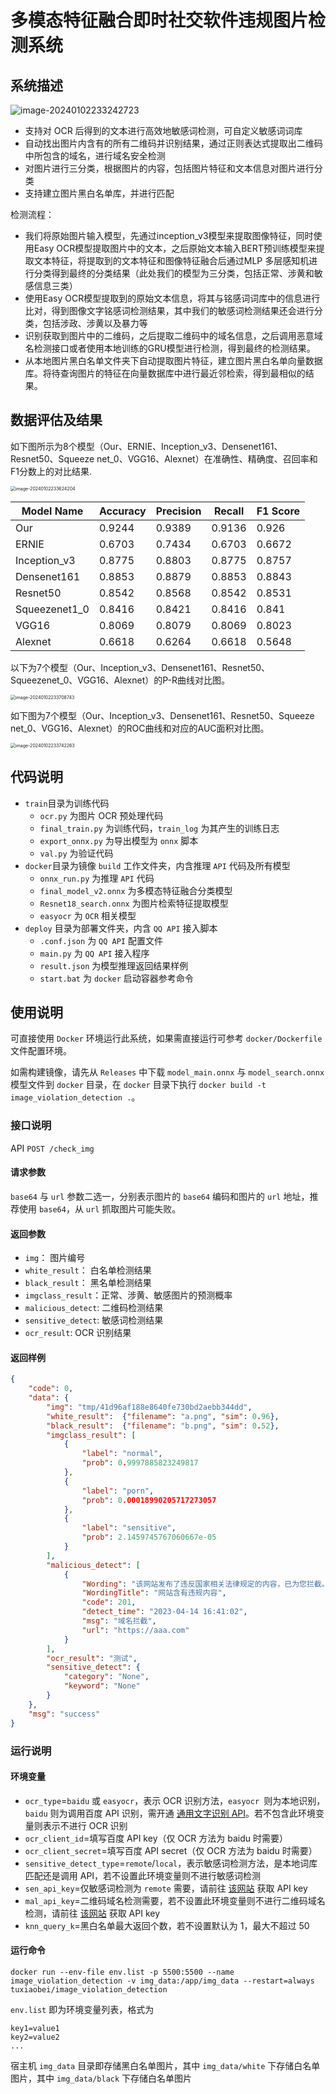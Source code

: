 # 多模态特征融合即时社交软件违规图片检测系统

## 系统描述

![image-20240102233242723](assets/image-20240102233242723.png)

- 支持对 OCR 后得到的文本进行高效地敏感词检测，可自定义敏感词词库
- 自动找出图片内含有的所有二维码并识别结果，通过正则表达式提取出二维码中所包含的域名，进行域名安全检测
- 对图片进行三分类，根据图片的内容，包括图片特征和文本信息对图片进行分类
- 支持建立图片黑白名单库，并进行匹配

检测流程：

- 我们将原始图片输入模型，先通过inception_v3模型来提取图像特征，同时使用Easy OCR模型提取图片中的文本，之后原始文本输入BERT预训练模型来提取文本特征，将提取到的文本特征和图像特征融合后通过MLP 多层感知机进行分类得到最终的分类结果（此处我们的模型为三分类，包括正常、涉黄和敏感信息三类）
- 使用Easy OCR模型提取到的原始文本信息，将其与铭感词词库中的信息进行比对，得到图像文字铭感词检测结果，其中我们的敏感词检测结果还会进行分类，包括涉政、涉黄以及暴力等
- 识别获取到图片中的二维码，之后提取二维码中的域名信息，之后调用恶意域名检测接口或者使用本地训练的GRU模型进行检测，得到最终的检测结果。
- 从本地图片黑白名单文件夹下自动提取图片特征，建立图片黑白名单向量数据库。将待查询图片的特征在向量数据库中进行最近邻检索，得到最相似的结果。

## 数据评估及结果

如下图所示为8个模型（Our、ERNIE、Inception_v3、Densenet161、Resnet50、Squeeze net_0、VGG16、Alexnet）在准确性、精确度、召回率和F1分数上的对比结果.

<img src="assets/image-20240102233624204.png" alt="image-20240102233624204" style="zoom:50%;" />

| **Model Name** | **Accuracy** | **Precision** | **Recall** | **F1 Score** |
| -------------- | ------------ | ------------- | ---------- | ------------ |
| Our            | 0.9244       | 0.9389        | 0.9136     | 0.926        |
| ERNIE          | 0.6703       | 0.7434        | 0.6703     | 0.6672       |
| Inception_v3   | 0.8775       | 0.8803        | 0.8775     | 0.8757       |
| Densenet161    | 0.8853       | 0.8879        | 0.8853     | 0.8843       |
| Resnet50       | 0.8542       | 0.8568        | 0.8542     | 0.8531       |
| Squeezenet1_0  | 0.8416       | 0.8421        | 0.8416     | 0.841        |
| VGG16          | 0.8069       | 0.8079        | 0.8069     | 0.8023       |
| Alexnet        | 0.6618       | 0.6264        | 0.6618     | 0.5648       |

以下为7个模型（Our、Inception_v3、Densenet161、Resnet50、Squeezenet_0、VGG16、Alexnet）的P-R曲线对比图。

<img src="assets/image-20240102233708743.png" alt="image-20240102233708743" style="zoom:50%;" />

如下图为7个模型（Our、Inception_v3、Densenet161、Resnet50、Squeeze net_0、VGG16、Alexnet）的ROC曲线和对应的AUC面积对比图。

<img src="assets/image-20240102233742263.png" alt="image-20240102233742263" style="zoom:50%;" />

## 代码说明

- `train`目录为训练代码
  - `ocr.py` 为图片 OCR 预处理代码
  - `final_train.py` 为训练代码，`train_log` 为其产生的训练日志
  - `export_onnx.py` 为导出模型为 `onnx` 脚本
  - `val.py` 为验证代码
- `docker`目录为镜像 `build` 工作文件夹，内含推理 `API` 代码及所有模型
  - `onnx_run.py` 为推理 `API` 代码
  - `final_model_v2.onnx` 为多模态特征融合分类模型
  - `Resnet18_search.onnx` 为图片检索特征提取模型
  - `easyocr` 为 `OCR` 相关模型
- `deploy` 目录为部署文件夹，内含 `QQ API` 接入脚本
  - `.conf.json` 为 `QQ API` 配置文件
  - `main.py` 为  `QQ API` 接入程序
  - `result.json` 为模型推理返回结果样例
  - `start.bat` 为 `docker` 启动容器参考命令

## 使用说明

可直接使用 `Docker` 环境运行此系统，如果需直接运行可参考 `docker/Dockerfile` 文件配置环境。

如需构建镜像，请先从 `Releases` 中下载 `model_main.onnx` 与 `model_search.onnx` 模型文件到 `docker` 目录，在 `docker` 目录下执行 `docker build -t image_violation_detection .`。

### 接口说明

API `POST /check_img`

#### 请求参数

`base64` 与 `url` 参数二选一，分别表示图片的 `base64` 编码和图片的 `url` 地址，推荐使用 `base64`，从 `url` 抓取图片可能失败。

#### 返回参数

- `img`： 图片编号
- `white_result`： 白名单检测结果
- `black_result`： 黑名单检测结果
- `imgclass_result`：正常、涉黄、敏感图片的预测概率
- `malicious_detect`: 二维码检测结果
- `sensitive_detect`: 敏感词检测结果
- `ocr_result`: OCR 识别结果

#### 返回样例

```json
{
    "code": 0,
    "data": {
        "img": "tmp/41d96af188e8640fe730bd2aebb344dd",
        "white_result":  {"filename": "a.png", "sim": 0.96},
        "black_result":  {"filename": "b.png", "sim": 0.52},
        "imgclass_result": [
            {
                "label": "normal",
                "prob": 0.9997885823249817
            },
            {
                "label": "porn",
                "prob": 0.00018990205717273057
            },
            {
                "label": "sensitive",
                "prob": 2.1459745767060667e-05
            }
        ],
        "malicious_detect": [
            {
                "Wording": "该网站发布了违反国家相关法律规定的内容，已为您拦截。",
                "WordingTitle": "网站含有违规内容",
                "code": 201,
                "detect_time": "2023-04-14 16:41:02",
                "msg": "域名拦截",
                "url": "https://aaa.com"
            }
        ],
        "ocr_result": "测试",
        "sensitive_detect": {
            "category": "None",
            "keyword": "None"
        }
    },
    "msg": "success"
}
```
### 运行说明

#### 环境变量

- `ocr_type`=`baidu` 或 `easyocr`，表示 OCR 识别方法，`easyocr `则为本地识别，`baidu` 则为调用百度 API 识别，需开通 [通用文字识别 API](https://cloud.baidu.com/product/ocr/general)。若不包含此环境变量则表示不进行 OCR 识别
- `ocr_client_id`=填写百度 API key（仅 OCR 方法为 baidu 时需要）
- `ocr_client_secret`=填写百度 API secret（仅 OCR 方法为 baidu 时需要）
- `sensitive_detect_type`=`remote`/`local`，表示敏感词检测方法，是本地词库匹配还是调用 API，若不设置此环境变量则不进行敏感词检测
- `sen_api_key`=仅敏感词检测为 `remote` 需要，请前往 [该网站](https://www.wordscheck.com/) 获取 API key
- `mal_api_key`=二维码域名检测需要，若不设置此环境变量则不进行二维码域名检测，请前往 [该网站](https://api.ooomn.com/doc/qqsafe.html) 获取 API key
- `knn_query_k`=黑白名单最大返回个数，若不设置默认为 $1$，最大不超过 $50$

#### 运行命令

`docker run --env-file env.list -p 5500:5500 --name image_violation_detection -v img_data:/app/img_data --restart=always tuxiaobei/image_violation_detection`

`env.list` 即为环境变量列表，格式为
```
key1=value1
key2=value2
...
```
宿主机 `img_data` 目录即存储黑白名单图片，其中 `img_data/white` 下存储白名单图片，其中 `img_data/black` 下存储白名单图片